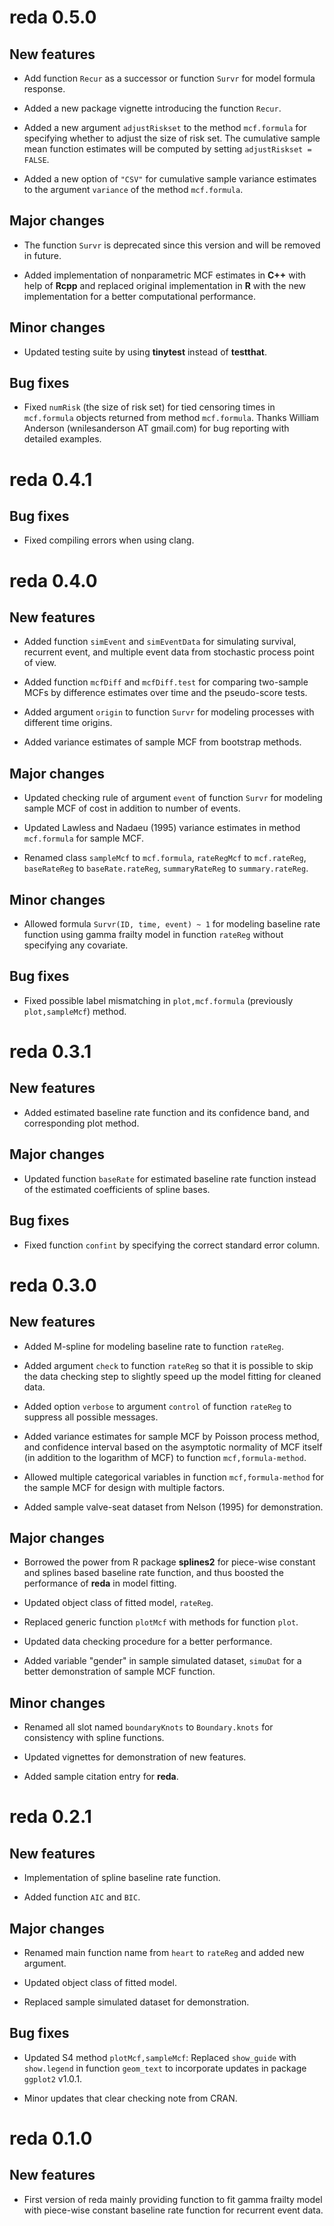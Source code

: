 # reda 0.5.0

## New features

* Add function `Recur` as a successor or function `Survr` for model formula
  response.

* Added a new package vignette introducing the function `Recur`.

* Added a new argument `adjustRiskset` to the method `mcf.formula` for
  specifying whether to adjust the size of risk set.  The cumulative sample mean
  function estimates will be computed by setting `adjustRiskset = FALSE`.

* Added a new option of `"CSV"` for cumulative sample variance estimates to the
  argument `variance` of the method `mcf.formula`.

## Major changes

* The function `Survr` is deprecated since this version and will be removed in
  future.

* Added implementation of nonparametric MCF estimates in **C++** with help of
  **Rcpp** and replaced original implementation in **R** with the new
  implementation for a better computational performance.

## Minor changes

* Updated testing suite by using **tinytest** instead of **testthat**.

## Bug fixes

* Fixed `numRisk` (the size of risk set) for tied censoring times in
  `mcf.formula` objects returned from method `mcf.formula`.  Thanks William
  Anderson (wnilesanderson AT gmail.com) for bug reporting with detailed
  examples.


# reda 0.4.1

## Bug fixes

* Fixed compiling errors when using clang.


# reda 0.4.0

## New features

* Added function `simEvent` and `simEventData` for simulating survival,
  recurrent event, and multiple event data from stochastic process point of
  view.

* Added function `mcfDiff` and `mcfDiff.test` for comparing two-sample MCFs by
  difference estimates over time and the pseudo-score tests.

* Added argument `origin` to function `Survr` for modeling processes with
  different time origins.

* Added variance estimates of sample MCF from bootstrap methods.

## Major changes

* Updated checking rule of argument `event` of function `Survr` for modeling
  sample MCF of cost in addition to number of events.

* Updated Lawless and Nadaeu (1995) variance estimates in method `mcf.formula`
  for sample MCF.

* Renamed class `sampleMcf` to `mcf.formula`, `rateRegMcf` to `mcf.rateReg`,
  `baseRateReg` to `baseRate.rateReg`, `summaryRateReg` to `summary.rateReg`.

## Minor changes

* Allowed formula `Survr(ID, time, event) ~ 1` for modeling baseline rate
  function using gamma frailty model in function `rateReg` without specifying
  any covariate.

## Bug fixes

* Fixed possible label mismatching in `plot,mcf.formula` (previously
  `plot,sampleMcf`) method.


# reda 0.3.1

## New features

* Added estimated baseline rate function and its confidence band, and
  corresponding plot method.

## Major changes

* Updated function `baseRate` for estimated baseline rate function instead of
  the estimated coefficients of spline bases.

## Bug fixes

* Fixed function `confint` by specifying the correct standard error column.


# reda 0.3.0

## New features

* Added M-spline for modeling baseline rate to function `rateReg`.

* Added argument `check` to function `rateReg` so that it is possible to skip
  the data checking step to slightly speed up the model fitting for cleaned
  data.

* Added option `verbose` to argument `control` of function `rateReg` to suppress
  all possible messages.

* Added variance estimates for sample MCF by Poisson process method, and
  confidence interval based on the asymptotic normality of MCF itself (in
  addition to the logarithm of MCF) to function `mcf,formula-method`.

* Allowed multiple categorical variables in function `mcf,formula-method` for
  the sample MCF for design with multiple factors.

* Added sample valve-seat dataset from Nelson (1995) for demonstration.

## Major changes

* Borrowed the power from R package **splines2** for piece-wise constant and
  splines based baseline rate function, and thus boosted the performance of
  **reda** in model fitting.

* Updated object class of fitted model, `rateReg`.

* Replaced generic function `plotMcf` with methods for function `plot`.

* Updated data checking procedure for a better performance.

* Added variable "gender" in sample simulated dataset, `simuDat` for a better
  demonstration of sample MCF function.

## Minor changes

* Renamed all slot named `boundaryKnots` to `Boundary.knots` for consistency
  with spline functions.

* Updated vignettes for demonstration of new features.

* Added sample citation entry for **reda**.


# reda 0.2.1

## New features

* Implementation of spline baseline rate function.

* Added function `AIC` and `BIC`.

## Major changes

* Renamed main function name from `heart` to `rateReg` and added new argument.

* Updated object class of fitted model.

* Replaced sample simulated dataset for demonstration.

## Bug fixes

* Updated S4 method `plotMcf,sampleMcf`: Replaced `show_guide` with
  `show.legend` in function `geom_text` to incorporate updates in package
  `ggplot2` v1.0.1.

* Minor updates that clear checking note from CRAN.


# reda 0.1.0

## New features

* First version of reda mainly providing function to fit gamma frailty model
  with piece-wise constant baseline rate function for recurrent event data.

